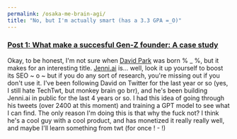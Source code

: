 ```yaml
---
permalink: /osaka-me-brain-agi/
title: "No, but I'm actually smart (has a 3.3 GPA =_O)"
---
```


### [Post 1: What make a succesful Gen-Z founder: A case study ](/osaka-me-brain-agi/posts/one)

Okay, to be honest, I'm not sure when [David Park](https://twitter.com/Davidjpark96?ref_src=twsrc%5Egoogle%7Ctwcamp%5Eserp%7Ctwgr%5Eauthor) was born % \_ %, but it makes for an interesting title. [Jenni.ai](https://jenni.ai/) is... well, look it up yourself to boost its SEO ~ o ~ but if you do any sort of research, you're missing out if you don't use it. I've been following David on Twitter for the last year or so (yes, I still hate TechTwt, but monkey brain go brr), and he's been building Jenni.ai in public for the last 4 years or so. I had this idea of going through his tweets (over 2400 at this moment) and training a GPT model to see what I can find. The only reason I'm doing this is that why the fuck not? I think he's a cool guy with a cool product, and has monetized it really really well, and maybe I'll learn something from twt (for once ! - !)

